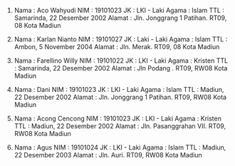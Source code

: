 1. Nama : Aco Wahyudi
    NIM : 19101023
    JK  :  LKI - Laki
  Agama : Islam
    TTL : Samarinda, 22 Desember 2002
 Alamat : Jln. Jonggrang 1 Patihan. RT09, 08 Kota Madiun

2. Nama : Karlan Nianto
    NIM : 19101027
    JK  : Laki - Laki
  Agama : Islam
    TTL : Ambon, 5 November 2004
Alamat : Jln. Merak. RT09, 08 Kota Madiun

3. Nama : Farellino Willy
    NIM : 19101022
    JK  :  LKI - Laki
  Agama : Kristen
    TTL : Samarinda, 22 Desember 2002
 Alamat : Jln Podang . RT09, RW08 Kota Madiun

4. Nama : Dani
    NIM : 19101023
    JK  :  LKI - Laki
  Agama : Islam
    TTL : Madiun, 22 Desember 2002
 Alamat : Jln. Jonggrang 1 Patihan. RT09, RW08 Kota Madiun

5. Nama : Acong Cencong
    NIM : 19101023
    JK  :  LKI - Laki
  Agama : Kristen
    TTL : Madiun, 22 Desember 2002
 Alamat : Jln. Pasanggrahan VII. RT09, RW08 Kota Madiun

5. Nama : Agus
    NIM : 19101024
    JK  :  LKI - Laki
  Agama : Islam
    TTL : Madiun, 22 Desember 2003
 Alamat : Jln. Auri. RT09, RW08 Kota Madiun


